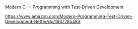 Modern C++ Programming with Test-Driven Development

https://www.amazon.com/Modern-Programming-Test-Driven-Development-Better/dp/1937785483